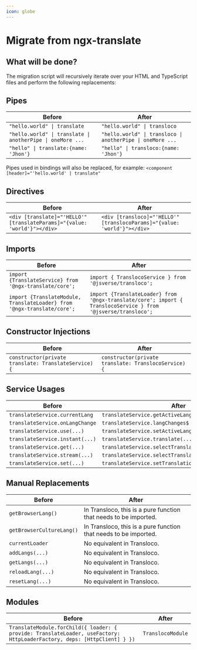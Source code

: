 ```yaml
---
icon: globe
---
```


# Migrate from ngx-translate

## What will be done?[​](https://jsverse.github.io/transloco/docs/migration/ngx#what-will-be-done) <a href="#what-will-be-done" id="what-will-be-done"></a>

The migration script will recursively iterate over your HTML and TypeScript files and perform the following replacements:

## **Pipes**

| **Before**                                                 | **After**                                                  |
| ---------------------------------------------------------- | ---------------------------------------------------------- |
| `"hello.world" \| translate`                               | `"hello.world" \| transloco`                               |
| `"hello.world" \| translate \| anotherPipe \| oneMore ...` | `"hello.world" \| transloco \| anotherPipe \| oneMore ...` |
| `"hello" \| translate:{name: 'Jhon'}`                      | `"hello" \| transloco:{name: 'Jhon'}`                      |

Pipes used in bindings will also be replaced, for example: `<component [header]="'hello.world' | translate"`

## **Directives**

| **Before**                                                               | **After**                                                                |
| ------------------------------------------------------------------------ | ------------------------------------------------------------------------ |
| `<div [translate]="'HELLO'" [translateParams]="{value: 'world'}"></div>` | `<div [transloco]="'HELLO'" [translocoParams]="{value: 'world'}"></div>` |

## **Imports**

| **Before**                                                              | **After**                                                                                                     |
| ----------------------------------------------------------------------- | ------------------------------------------------------------------------------------------------------------- |
| `import {TranslateService} from '@ngx-translate/core';`                 | `import { TranslocoService } from '@jsverse/transloco';`                                                      |
| `import {TranslateModule, TranslateLoader} from '@ngx-translate/core';` | `import {TranslateLoader} from '@ngx-translate/core'; import { TranslocoService } from '@jsverse/transloco';` |

## **Constructor Injections**

| **Before**                                           | **After**                                            |
| ---------------------------------------------------- | ---------------------------------------------------- |
| `constructor(private translate: TranslateService) {` | `constructor(private translate: TranslocoService) {` |

## **Service Usages**

| **Before**                      | **After**                                             |
| ------------------------------- | ----------------------------------------------------- |
| `translateService.currentLang`  | `translateService.getActiveLang()`                    |
| `translateService.onLangChange` | `translateService.langChanges$`                       |
| `translateService.use(...)`     | `translateService.setActiveLang(...)`                 |
| `translateService.instant(...)` | `translateService.translate(...)`                     |
| `translateService.get(...)`     | `translateService.selectTranslate(...).pipe(take(1))` |
| `translateService.stream(...)`  | `translateService.selectTranslate(...)`               |
| `translateService.set(...)`     | `translateService.setTranslation(...)`                |

## **Manual Replacements**

| **Before**                | **After**                                                        |
| ------------------------- | ---------------------------------------------------------------- |
| `getBrowserLang()`        | In Transloco, this is a pure function that needs to be imported. |
| `getBrowserCultureLang()` | In Transloco, this is a pure function that needs to be imported. |
| `currentLoader`           | No equivalent in Transloco.                                      |
| `addLangs(...)`           | No equivalent in Transloco.                                      |
| `getLangs(...)`           | No equivalent in Transloco.                                      |
| `reloadLang(...)`         | No equivalent in Transloco.                                      |
| `resetLang(...)`          | No equivalent in Transloco.                                      |

## **Modules**

| **Before**                                                                                                              | **After**         |
| ----------------------------------------------------------------------------------------------------------------------- | ----------------- |
| `TranslateModule.forChild({ loader: { provide: TranslateLoader, useFactory: HttpLoaderFactory, deps: [HttpClient] } })` | `TranslocoModule` |

